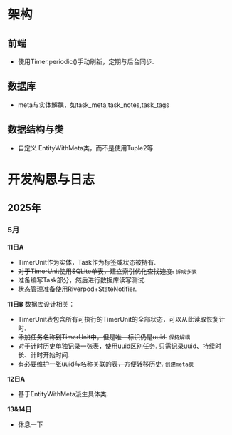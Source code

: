 # 架构
## 前端
- 使用Timer.periodic()手动刷新，定期与后台同步.

## 数据库
- meta与实体解耦，如task_meta,task_notes,task_tags

## 数据结构与类
- 自定义 EntityWithMeta类，而不是使用Tuple2等.

# 开发构思与日志
## 2025年
### 5月
**11日A**
- TimerUnit作为实体，Task作为标签或状态被持有. 
- ~~对于TimerUnit使用SQLite单表，建立索引优化查找速度.~~ `拆成多表`
- 准备编写Task部分，然后进行数据库读写测试.
- 状态管理准备使用Riverpod+StateNotifier.

**11日B**
数据库设计相关：
- TimerUnit表包含所有可执行的TimerUnit的全部状态，可以从此读取恢复计时.
- ~~添加任务名称到TimerUnit中，但是唯一标识仍是uuid.~~ `保持解耦`
- 对于计时历史单独记录一张表，使用uuid区别任务. 只需记录uuid、持续时长、计时开始时间.
- ~~有必要维护一张uuid与名称关联的表，方便转移历史.~~ `创建meta表`

**12日A**
- 基于EntityWithMeta派生具体类.

**13&14日**
- 休息一下